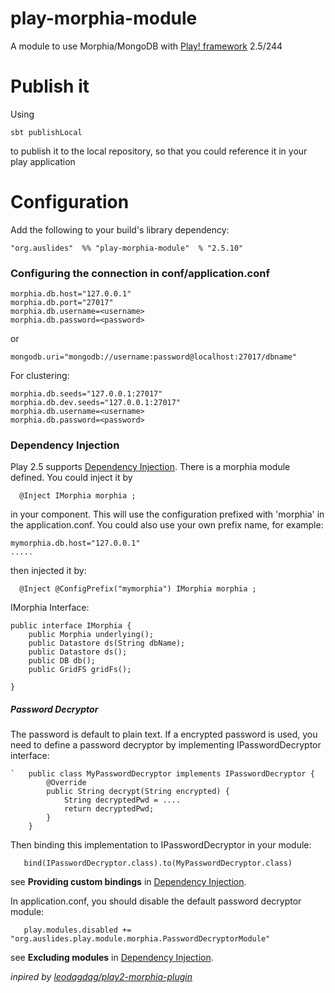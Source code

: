 # play-morphia-module
A module to use Morphia/MongoDB with [Play! framework](https://www.playframework.com/documentation/2.5.x/Home) 2.5/244

# Publish it

Using
````
sbt publishLocal
````
to publish it to the local repository, so that you could reference it in your play application

# Configuration

Add the following to your build's library dependency:
``````
"org.auslides"  %% "play-morphia-module"  % "2.5.10"
``````

### Configuring the connection in conf/application.conf
``````
morphia.db.host="127.0.0.1"
morphia.db.port="27017"
morphia.db.username=<username>
morphia.db.password=<password>
``````
or
`````
mongodb.uri="mongodb://username:password@localhost:27017/dbname"
`````
For clustering:
``````
morphia.db.seeds="127.0.0.1:27017"
morphia.db.dev.seeds="127.0.0.1:27017"
morphia.db.username=<username>
morphia.db.password=<password>
``````

### Dependency Injection 

Play 2.5 supports [Dependency Injection](https://www.playframework.com/documentation/2.55.x/JavaDependencyInjection). There is a morphia module defined. You could inject it by
``````
  @Inject IMorphia morphia ;
``````
in your component. This will use the configuration prefixed with 'morphia' in the application.conf. You could also use your own prefix name, for example:
``````
mymorphia.db.host="127.0.0.1"
.....
``````
then injected it by:
``````
  @Inject @ConfigPrefix("mymorphia") IMorphia morphia ;
``````

IMorphia Interface:
``````
public interface IMorphia {
    public Morphia underlying();
    public Datastore ds(String dbName);
    public Datastore ds();
    public DB db();
    public GridFS gridFs();

}
``````

##### Password Decryptor

The password is default to plain text. If a encrypted password is used, you need to define a password decryptor by implementing IPasswordDecryptor interface:
``````
`   public class MyPasswordDecryptor implements IPasswordDecryptor {
        @Override
        public String decrypt(String encrypted) {
	        String decryptedPwd = ....
            return decryptedPwd;
        }
    }
``````
Then binding this implementation to IPasswordDecryptor in your module:
``````
   bind(IPasswordDecryptor.class).to(MyPasswordDecryptor.class)
``````

see **Providing custom bindings** in [Dependency Injection](https://www.playframework.com/documentation/2.5.x/JavaDependencyInjection).

In application.conf, you should disable the default password decryptor module:
``````
   play.modules.disabled += "org.auslides.play.module.morphia.PasswordDecryptorModule"
``````

see **Excluding modules** in [Dependency Injection](https://www.playframework.com/documentation/2.5.x/JavaDependencyInjection).

_inpired by [leodagdag/play2-morphia-plugin](https://github.com/leodagdag/play2-morphia-plugin)_
